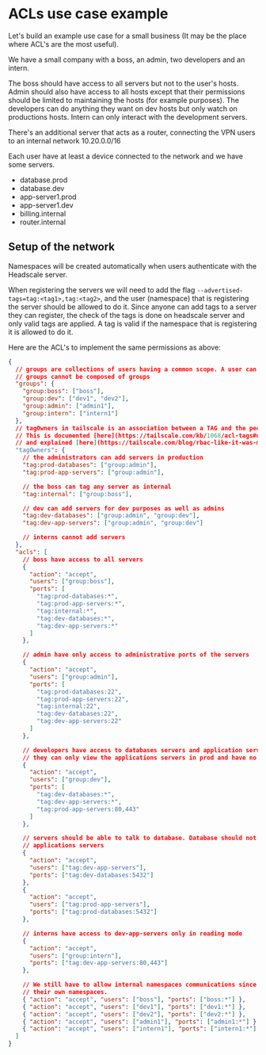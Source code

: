 # ACLs use case example

Let's build an example use case for a small business (It may be the place where
ACL's are the most useful).

We have a small company with a boss, an admin, two developers and an intern.

The boss should have access to all servers but not to the user's hosts. Admin
should also have access to all hosts except that their permissions should be
limited to maintaining the hosts (for example purposes). The developers can do
anything they want on dev hosts but only watch on productions hosts. Intern
can only interact with the development servers.

There's an additional server that acts as a router, connecting the VPN users
to an internal network 10.20.0.0/16

Each user have at least a device connected to the network and we have some
servers.

- database.prod
- database.dev
- app-server1.prod
- app-server1.dev
- billing.internal
- router.internal

## Setup of the network

Namespaces will be created automatically when users authenticate with the 
Headscale server.

When registering the servers we will need to add the flag
`--advertised-tags=tag:<tag1>,tag:<tag2>`, and the user (namespace) that is
registering the server should be allowed to do it. Since anyone can add tags to
a server they can register, the check of the tags is done on headscale server
and only valid tags are applied. A tag is valid if the namespace that is
registering it is allowed to do it.

Here are the ACL's to implement the same permissions as above:

```json
{
  // groups are collections of users having a common scope. A user can be in multiple groups
  // groups cannot be composed of groups
  "groups": {
    "group:boss": ["boss"],
    "group:dev": ["dev1", "dev2"],
    "group:admin": ["admin1"],
    "group:intern": ["intern1"]
  },
  // tagOwners in tailscale is an association between a TAG and the people allowed to set this TAG on a server.
  // This is documented [here](https://tailscale.com/kb/1068/acl-tags#defining-a-tag)
  // and explained [here](https://tailscale.com/blog/rbac-like-it-was-meant-to-be/)
  "tagOwners": {
    // the administrators can add servers in production
    "tag:prod-databases": ["group:admin"],
    "tag:prod-app-servers": ["group:admin"],

    // the boss can tag any server as internal
    "tag:internal": ["group:boss"],

    // dev can add servers for dev purposes as well as admins
    "tag:dev-databases": ["group:admin", "group:dev"],
    "tag:dev-app-servers": ["group:admin", "group:dev"]

    // interns cannot add servers
  },
  "acls": [
    // boss have access to all servers
    {
      "action": "accept",
      "users": ["group:boss"],
      "ports": [
        "tag:prod-databases:*",
        "tag:prod-app-servers:*",
        "tag:internal:*",
        "tag:dev-databases:*",
        "tag:dev-app-servers:*"
      ]
    },

    // admin have only access to administrative ports of the servers
    {
      "action": "accept",
      "users": ["group:admin"],
      "ports": [
        "tag:prod-databases:22",
        "tag:prod-app-servers:22",
        "tag:internal:22",
        "tag:dev-databases:22",
        "tag:dev-app-servers:22"
      ]
    },

    // developers have access to databases servers and application servers on all ports
    // they can only view the applications servers in prod and have no access to databases servers in production
    {
      "action": "accept",
      "users": ["group:dev"],
      "ports": [
        "tag:dev-databases:*",
        "tag:dev-app-servers:*",
        "tag:prod-app-servers:80,443"
      ]
    },

    // servers should be able to talk to database. Database should not be able to initiate connections to
    // applications servers
    {
      "action": "accept",
      "users": ["tag:dev-app-servers"],
      "ports": ["tag:dev-databases:5432"]
    },
    {
      "action": "accept",
      "users": ["tag:prod-app-servers"],
      "ports": ["tag:prod-databases:5432"]
    },

    // interns have access to dev-app-servers only in reading mode
    {
      "action": "accept",
      "users": ["group:intern"],
      "ports": ["tag:dev-app-servers:80,443"]
    },

    // We still have to allow internal namespaces communications since nothing guarantees that each user have
    // their own namespaces.
    { "action": "accept", "users": ["boss"], "ports": ["boss:*"] },
    { "action": "accept", "users": ["dev1"], "ports": ["dev1:*"] },
    { "action": "accept", "users": ["dev2"], "ports": ["dev2:*"] },
    { "action": "accept", "users": ["admin1"], "ports": ["admin1:*"] },
    { "action": "accept", "users": ["intern1"], "ports": ["intern1:*"] }
  ]
}
```
